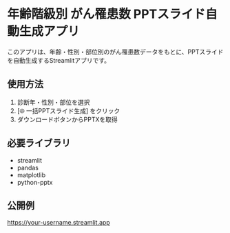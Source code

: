 # 年齢階級別 がん罹患数 PPTスライド自動生成アプリ

このアプリは、年齢・性別・部位別のがん罹患数データをもとに、PPTスライドを自動生成するStreamlitアプリです。

## 使用方法
1. 診断年・性別・部位を選択
2. [🌐 一括PPTスライド生成] をクリック
3. ダウンロードボタンからPPTXを取得

## 必要ライブラリ
- streamlit
- pandas
- matplotlib
- python-pptx

## 公開例
https://your-username.streamlit.app
